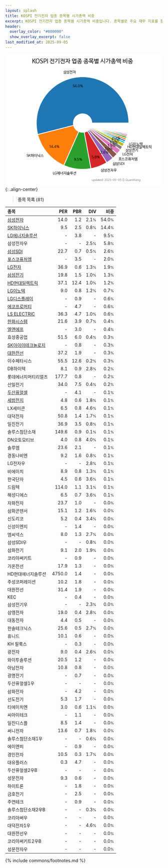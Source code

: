 ```yaml
---
layout: splash
title: KOSPI 전기전자 업종 종목별 시가총액 비중
excerpt: KOSPI 전기전자 업종 종목별 시가총액 비중입니다. 종목별로 주요 재무 지표를 함께 표시합니다.
header:
  overlay_color: "#800000"
  show_overlay_excerpt: false
last_modified_at: 2025-09-05
---
```



![KOSPI 전기전자 업종 종목별 시가총액 비중](/stats/sector/images/kospi_업종_전기전자_종목.png){: .align-center}


> **종목 목록 (81)**<a id="list"></a>

| **종목** | **PER** | **PBR** | **DIV** | **비중** |
| :------- | ------: | ------: | ------: | -------: |
| [삼성전자](/005930/) | 14.0 | 1.2 | 2.1<small>%</small> | 54.0<small>%</small> |
| [SK하이닉스](/000660/) | 9.5 | 2.5 | 0.8<small>%</small> | 14.4<small>%</small> |
| [LG에너지솔루션](/373220/) | - | 3.8 | - | 9.5<small>%</small> |
| 삼성전자우 | - | - | 2.5<small>%</small> | 5.8<small>%</small> |
| [삼성SDI](/006400/) | 22.7 | 0.7 | 0.5<small>%</small> | 2.6<small>%</small> |
| [포스코퓨처엠](/003670/) | - | 3.5 | - | 2.0<small>%</small> |
| [LG전자](/066570/) | 36.9 | 0.6 | 1.3<small>%</small> | 1.9<small>%</small> |
| [삼성전기](/009150/) | 19.8 | 1.5 | 1.0<small>%</small> | 1.3<small>%</small> |
| [HD현대일렉트릭](/267260/) | 37.1 | 12.4 | 1.0<small>%</small> | 1.2<small>%</small> |
| [LG이노텍](/011070/) | 9.0 | 0.8 | 1.2<small>%</small> | 0.7<small>%</small> |
| [LG디스플레이](/034220/) | - | 0.9 | - | 0.6<small>%</small> |
| [에코프로머티](/450080/) | - | 4.7 | - | 0.6<small>%</small> |
| [LS ELECTRIC](/010120/) | 36.3 | 4.7 | 1.0<small>%</small> | 0.6<small>%</small> |
| [한화시스템](/272210/) | 21.6 | 3.9 | 0.7<small>%</small> | 0.4<small>%</small> |
| [엘앤에프](/066970/) | - | 3.0 | - | 0.4<small>%</small> |
| 효성중공업 | 51.5 | 6.0 | 0.4<small>%</small> | 0.3<small>%</small> |
| [SK아이이테크놀로지](/361610/) | - | 0.8 | - | 0.3<small>%</small> |
| [대한전선](/001440/) | 37.2 | 1.9 | - | 0.3<small>%</small> |
| 이수페타시스 | 55.5 | 12.6 | 0.2<small>%</small> | 0.3<small>%</small> |
| DB하이텍 | 8.1 | 0.9 | 2.8<small>%</small> | 0.2<small>%</small> |
| 롯데에너지머티리얼즈 | 177.7 | 0.8 | - | 0.2<small>%</small> |
| 산일전기 | 34.0 | 7.5 | 0.4<small>%</small> | 0.2<small>%</small> |
| [두산퓨얼셀](/336260/) | - | 4.1 | - | 0.1<small>%</small> |
| [세방전지](/004490/) | 4.8 | 0.6 | 1.8<small>%</small> | 0.1<small>%</small> |
| LX세미콘 | 6.5 | 0.8 | 4.6<small>%</small> | 0.1<small>%</small> |
| 대덕전자 | 50.8 | 1.4 | 1.7<small>%</small> | 0.1<small>%</small> |
| 일진전기 | 36.9 | 3.5 | 0.8<small>%</small> | 0.1<small>%</small> |
| 솔루스첨단소재 | 149.6 | 0.9 | 0.1<small>%</small> | 0.1<small>%</small> |
| DN오토모티브 | 4.0 | 0.8 | 4.0<small>%</small> | 0.1<small>%</small> |
| 솔루엠 | 23.6 | 2.1 | - | 0.1<small>%</small> |
| 경동나비엔 | 9.2 | 1.6 | 0.8<small>%</small> | 0.1<small>%</small> |
| LG전자우 | - | - | 2.8<small>%</small> | 0.1<small>%</small> |
| 비에이치 | 8.9 | 0.8 | 1.3<small>%</small> | 0.1<small>%</small> |
| 한국단자 | 4.5 | 0.6 | 3.6<small>%</small> | 0.1<small>%</small> |
| 드림텍 | 114.0 | 1.1 | 3.1<small>%</small> | 0.1<small>%</small> |
| 해성디에스 | 6.5 | 0.7 | 3.6<small>%</small> | 0.1<small>%</small> |
| 자화전자 | 23.7 | 1.0 | - | 0.0<small>%</small> |
| 삼화콘덴서 | 15.1 | 1.2 | 1.6<small>%</small> | 0.0<small>%</small> |
| 신도리코 | 5.2 | 0.4 | 3.4<small>%</small> | 0.0<small>%</small> |
| 신성이엔지 | - | 1.4 | - | 0.0<small>%</small> |
| 엠씨넥스 | 8.0 | 1.3 | 2.7<small>%</small> | 0.0<small>%</small> |
| 삼성SDI우 | - | - | 0.8<small>%</small> | 0.0<small>%</small> |
| 삼화전기 | 9.1 | 2.0 | 1.9<small>%</small> | 0.0<small>%</small> |
| 코리아써키트 | - | 0.9 | - | 0.0<small>%</small> |
| 가온전선 | 17.9 | 1.3 | - | 0.0<small>%</small> |
| HD현대에너지솔루션 | 4750.0 | 1.4 | - | 0.0<small>%</small> |
| 주성코퍼레이션 | 10.2 | 1.8 | - | 0.0<small>%</small> |
| 대원전선 | 31.4 | 1.9 | - | 0.0<small>%</small> |
| KEC | - | 0.4 | - | 0.0<small>%</small> |
| 삼성전기우 | - | - | 2.3<small>%</small> | 0.0<small>%</small> |
| 삼영전자 | 19.0 | 0.4 | 2.8<small>%</small> | 0.0<small>%</small> |
| 대동전자 | 4.4 | 0.5 | - | 0.0<small>%</small> |
| 한솔테크닉스 | 25.6 | 0.5 | 2.7<small>%</small> | 0.0<small>%</small> |
| 휴니드 | 10.1 | 0.6 | - | 0.0<small>%</small> |
| KH 필룩스 | - | 0.3 | - | 0.0<small>%</small> |
| 광전자 | 9.0 | 0.4 | 2.6<small>%</small> | 0.0<small>%</small> |
| 와이투솔루션 | 20.5 | 1.2 | - | 0.0<small>%</small> |
| 아남전자 | 10.8 | 0.8 | - | 0.0<small>%</small> |
| 광명전기 | - | 0.7 | - | 0.0<small>%</small> |
| 두산퓨얼셀1우 | - | - | - | 0.0<small>%</small> |
| 삼화전자 | - | 4.2 | - | 0.0<small>%</small> |
| 선도전기 | 5.3 | 1.7 | - | 0.0<small>%</small> |
| 티에이치엔 | 3.0 | 0.6 | 1.1<small>%</small> | 0.0<small>%</small> |
| 씨아이테크 | - | 1.1 | - | 0.0<small>%</small> |
| 일진디스플 | 8.5 | 1.4 | - | 0.0<small>%</small> |
| 써니전자 | 13.6 | 0.7 | 1.8<small>%</small> | 0.0<small>%</small> |
| 솔루스첨단소재1우 | - | - | 0.6<small>%</small> | 0.0<small>%</small> |
| 에이엔피 | - | 0.9 | - | 0.0<small>%</small> |
| 경인전자 | 10.5 | 0.3 | 1.7<small>%</small> | 0.0<small>%</small> |
| 대유플러스 | 0.3 | 4.7 | - | 0.0<small>%</small> |
| 두산퓨얼셀2우B | - | - | - | 0.0<small>%</small> |
| 성문전자 | 9.3 | 0.6 | - | 0.0<small>%</small> |
| 하이트론 | - | 1.8 | - | 0.0<small>%</small> |
| 금호전기 | - | 2.5 | - | 0.0<small>%</small> |
| 주연테크 | - | 0.9 | - | 0.0<small>%</small> |
| 솔루스첨단소재2우B | - | - | 0.3<small>%</small> | 0.0<small>%</small> |
| 코리아써우 | - | - | - | 0.0<small>%</small> |
| 대덕전자1우 | - | - | 4.6<small>%</small> | 0.0<small>%</small> |
| 대원전선우 | - | - | - | 0.0<small>%</small> |
| 코리아써키트2우B | - | - | - | 0.0<small>%</small> |
| 성문전자우 | - | - | - | 0.0<small>%</small> |

{% include commons/footnotes.md %}